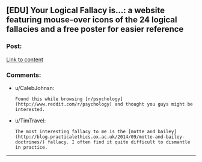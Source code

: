 ## [EDU] Your Logical Fallacy is...: a website featuring mouse-over icons of the 24 logical fallacies and a free poster for easier reference

### Post:

[Link to content](https://yourlogicalfallacyis.com/)

### Comments:

- u/CalebJohnsn:
  ```
  Found this while browsing [r/psychology](http://www.reddit.com/r/psychology) and thought you guys might be interested.
  ```

- u/TimTravel:
  ```
  The most interesting fallacy to me is the [motte and bailey](http://blog.practicalethics.ox.ac.uk/2014/09/motte-and-bailey-doctrines/) fallacy. I often find it quite difficult to dismantle in practice.
  ```

---

